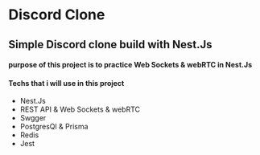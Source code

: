 # Discord Clone

## Simple Discord clone build with Nest.Js

#### purpose of this project is to practice Web Sockets & webRTC in Nest.Js

#### Techs that i will use in this project

- Nest.Js
- REST API & Web Sockets & webRTC
- Swgger
- PostgresQl & Prisma
- Redis
- Jest
